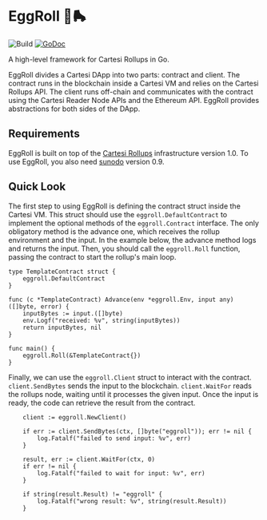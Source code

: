 # EggRoll 🐣🛼

![Build](https://github.com/gligneul/eggroll/actions/workflows/go.yml/badge.svg)
[![GoDoc](https://img.shields.io/static/v1?label=godoc&message=reference&color=blue)](https://pkg.go.dev/github.com/gligneul/eggroll)

A high-level framework for Cartesi Rollups in Go.

EggRoll divides a Cartesi DApp into two parts: contract and client.
The contract runs in the blockchain inside a Cartesi VM and relies on the Cartesi Rollups API.
The client runs off-chain and communicates with the contract using the Cartesi Reader Node APIs and the Ethereum API.
EggRoll provides abstractions for both sides of the DApp.

## Requirements

EggRoll is built on top of the [Cartesi Rollups](https://docs.cartesi.io/cartesi-rollups/) infrastructure version 1.0.
To use EggRoll, you also need [sunodo](https://github.com/sunodo/sunodo/) version 0.9.

## Quick Look

The first step to using EggRoll is defining the contract struct inside the Cartesi VM.
This struct should use the `eggroll.DefaultContract` to implement the optional methods of the `eggroll.Contract` interface.
The only obligatory method is the advance one, which receives the rollup environment and the input.
In the example below, the advance method logs and returns the input.
Then, you should call the `eggroll.Roll` function, passing the contract to start the rollup's main loop.

<!---
cat ./examples/template/dapp/main.go
-->
```
type TemplateContract struct {
	eggroll.DefaultContract
}

func (c *TemplateContract) Advance(env *eggroll.Env, input any) ([]byte, error) {
	inputBytes := input.([]byte)
	env.Logf("received: %v", string(inputBytes))
	return inputBytes, nil
}

func main() {
	eggroll.Roll(&TemplateContract{})
}
```

Finally, we can use the `eggroll.Client` struct to interact with the contract.
`client.SendBytes` sends the input to the blockchain.
`client.WaitFor` reads the rollups node, waiting until it processes the given input.
Once the input is ready, the code can retrieve the result from the contract.

<!---
cat ./examples/template/dapp_test.go
-->
```
	client := eggroll.NewClient()

	if err := client.SendBytes(ctx, []byte("eggroll")); err != nil {
		log.Fatalf("failed to send input: %v", err)
	}

	result, err := client.WaitFor(ctx, 0)
	if err != nil {
		log.Fatalf("failed to wait for input: %v", err)
	}

	if string(result.Result) != "eggroll" {
		log.Fatalf("wrong result: %v", string(result.Result))
	}
```
